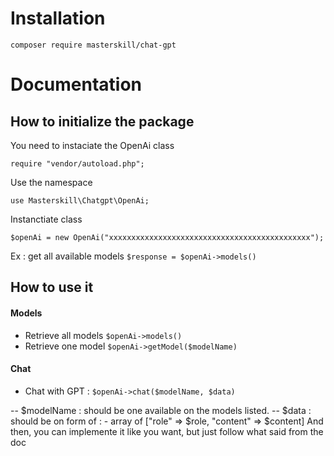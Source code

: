 # Installation

`composer require masterskill/chat-gpt`

# Documentation

## How to initialize the package

You need to instaciate the OpenAi class

`require "vendor/autoload.php";`

Use the namespace

`use Masterskill\Chatgpt\OpenAi;`

Instanctiate class

`$openAi = new OpenAi("xxxxxxxxxxxxxxxxxxxxxxxxxxxxxxxxxxxxxxxxxxxxx");`

Ex : get all available models
`$response = $openAi->models()`

## How to use it

#### Models

- Retrieve all models
``$openAi->models()``
- Retrieve one model
``$openAi->getModel($modelName)``

#### Chat
- Chat with GPT :
``$openAi->chat($modelName, $data)``

-- $modelName : should be one available on the models listed.
-- $data : should be on form of :
             - array of ["role" => $role, "content" => $content]
And then, you can implemente it like you want, but just follow what said from the doc

